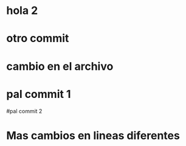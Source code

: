 # hola 2

# otro commit

# cambio en el archivo
# pal commit 1
#pal commit 2 

# Mas cambios en lineas diferentes